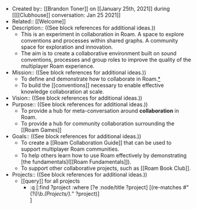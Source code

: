 - Created by:: [[Brandon Toner]] on [[January 25th, 2021]] during [[[[Clubhouse]] conversation: Jan 25 2021]]
- Related:: [[Welcome]]
- Description:: ((See block references for additional ideas.))
    - This is an experiment in collaboration in Roam. A space to explore conventions and processes within shared graphs. A community space for exploration and innovation.
    - The aim is to create a collaborative environment built on sound conventions, processes and group roles to improve the quality of the multiplayer Roam experience.
- Mission:: ((See block references for additional ideas.))
    - To define and demonstrate how to collaborate in Roam.[*](((-VfLPtkvE)))
    - To build the [[conventions]] necessary to enable effective knowledge collaboration at scale.
- Vision:: ((See block references for additional ideas.))
- Purpose:: ((See block references for additional ideas.))
    - To provide a hub for meta-conversation around **collaboration** in Roam.
    - To provide a hub for community collaboration surrounding the [[Roam Games]]
- Goals:: ((See block references for additional ideas.))
    - To create a [[Roam Collaboration Guide]] that can be used to support multiplayer Roam communities.
    - To help others learn how to use Roam effectively by demonstrating [the fundamentals]([[Roam Fundamentals]]). 
    - To support other collaborative projects, such as [[Roam Book Club]].
- Projects:: ((See block references for additional ideas.))
    - [[query]] for all projects
        - :q [:find ?project
	:where 
    	[?e :node/title ?project]
		[(re-matches #"(?i)\b.*(Projects/).*" ?project)]	  
	]

